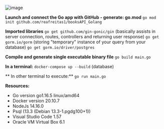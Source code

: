 ![image](https://user-images.githubusercontent.com/79333175/123786148-45751e80-d8d1-11eb-95ad-9a626d617ef9.png)

**Launch and connect the Go app with GitHub - generate: go.mod**
`go mod init github.com/reafreitas1/booksAPI_Golang`

**Imported libraries**
`go get github.com/gin-gonic/gin` (basically assists in server connection, routes, controllers and returning user response)
`go get gorm.io/gorm` (storing "temporary" instance of your query from your database)
`go get gorm.io/driver/postgres`

**Compile and generate single executable binary file**
`go build main.go`

**In a terminal:**
`docker-compose up --build` (database)

** In other terminal to execute:**
`go run main.go`

**Resources:** 
- Go version go1.16.5 linux/amd64
- Docker version 20.10.7
- NodeJs 14.16.0
- Psql (13.3 (Debian 13.3-1.pgdg100+1))
- Visual Studio Code 1.57
- Oracle VM Virtual Box 6.1







